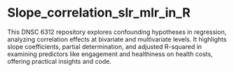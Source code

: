 # Slope_correlation_slr_mlr_in_R
This DNSC 6312 repository explores confounding hypotheses in regression, analyzing correlation effects at bivariate and multivariate levels. It highlights slope coefficients, partial determination, and adjusted R-squared in examining predictors like engagement and healthiness on health costs, offering practical insights and code.
